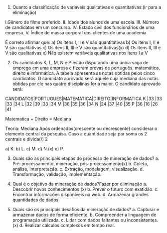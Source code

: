 1) Quanto a classificação de variáveis qualitativas e quantitativas:(Ir para a eliminação)

I.Gênero de filme preferido.
II. Idade dos alunos de uma escola.
III. Número de candidatos em um concurso.
IV. Estado civil dos funcionários de uma empresa.
V. Índice de massa corporal dos clientes de uma academia

É correto afirmar que:
a) Os itens I, II e V são quantitativas
b) Os itens I, II e V são qualitativas
c) Os itens II, III e V são quantitativas(x)
d) Os itens II, III e V são qualitativas
e) Não existem variáveis qualitativas nos itens I a V


2) Os candidatos K, L, M, N e P estão disputando uma única vaga de emprego em uma
empresa e fizeram provas de português, matemática, direito e informática. A tabela
apresenta as notas obtidas pelos cinco candidatos.
O candidato aprovado será aquele cuja mediana das notas obtidas por ele nas quatro
disciplinas for a maior. O candidato aprovado será:

CANDIDATOS|PORTUGUES|MATEMATICA|DIREITO|INFORMATICA
K         |33       |33        |33     |34
L         |32       |39        |33     |34
M         |36       |35        |36     |34
N         |24       |37        |40     |35
P         |36       |16        |26     |41

Matematica + Direito = Mediana

Teoria: Mediana
Após ordenados(crescente ou decrescente) considerar o elemento central da pesquisa.
Caso a quantidade seja par soma os 2 centrais e divida(/) 2

a) K.
b) L.
c) M.
d) N.(x)
e) P.

3) Quais são as principais etapas do processo de mineração de dados?
a. Pré-processamento, mineração, pós-processamento(x)
b. Coleta, análise, interpretação.
c. Extração, modelagem, visualização.
d. Transformação, validação, implementação.

4) Qual é o objetivo da mineração de dados?Fazer por eliminação
a. Descobrir novos conhecimentos.(x)
b. Prever o futuro com exatidão.
c. Encontrar informações disponíveis na web.
d. Armazenar grandes quantidades de dados.

5) Quais são os principais desafios da mineração de dados?
a. Capturar e armazenar dados de forma eficiente.
b. Compreender a linguagem de programação utilizada.
c. Lidar com dados faltantes ou inconsistentes.(x)
d. Realizar cálculos complexos em tempo real. 